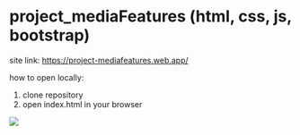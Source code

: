# project_mediaFeatures (html, css, js, bootstrap)

site link: https://project-mediafeatures.web.app/

how to open locally:
1. clone repository
2. open index.html in your browser

<img src="https://cdn.discordapp.com/attachments/427079543472390147/1086312475189850133/image.png">
